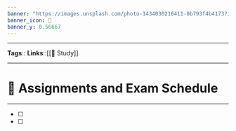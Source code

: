 ```yaml
---
banner: "https://images.unsplash.com/photo-1434030216411-0b793f4b4173?ixlib=rb-1.2.1&ixid=MnwxMjA3fDB8MHxwaG90by1wYWdlfHx8fGVufDB8fHx8&auto=format&fit=crop&w=1170&q=80"
banner_icon: 💯
banner_y: 0.56667
---
```


---
**Tags**:: 
**Links**::[[🏫 Study]]

---
# 💯 Assignments and Exam Schedule
---

- [ ] 
- [ ] 